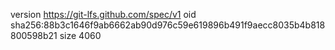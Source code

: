 version https://git-lfs.github.com/spec/v1
oid sha256:88b3c1646f9ab6662ab90d976c59e619896b491f9aecc8035b4b818800598b21
size 4060
